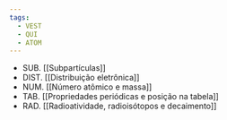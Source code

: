 ```yaml
---
tags:
  - VEST
  - QUI
  - ATOM
---
```

- SUB. [[Subpartículas]]
- DIST. [[Distribuição eletrônica]]
- NUM. [[Número atômico e massa]]
- TAB. [[Propriedades periódicas e posição na tabela]]
- RAD. [[Radioatividade, radioisótopos e decaimento]]